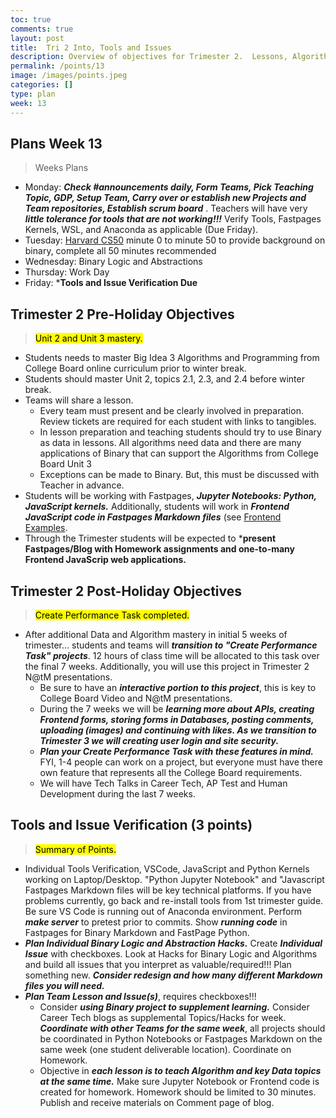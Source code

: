 ```yaml
---
toc: true
comments: true
layout: post
title:  Tri 2 Into, Tools and Issues
description: Overview of objectives for Trimester 2.  Lessons, Algorithms, and Create Performance Task.
permalink: /points/13
image: /images/points.jpeg
categories: []
type: plan
week: 13
---
```


## Plans Week 13
> Weeks Plans
- Monday: ***Check #announcements daily, Form Teams, Pick Teaching Topic, GDP, Setup Team, Carry over or establish new Projects and Team repositories, Establish scrum board*** . Teachers will have very ***little tolerance for tools that are not working!!!***  Verify Tools, Fastpages Kernels, WSL, and Anaconda as applicable (Due Friday).
- Tuesday: [Harvard CS50](https://cs50.harvard.edu/x/2022/weeks/0/) minute 0 to minute 50 to provide background on binary, complete all 50 minutes recommended
- Wednesday: Binary Logic and Abstractions
- Thursday: Work Day
- Friday: ***Tools and Issue Verification Due**

## Trimester 2 Pre-Holiday Objectives
> <mark>Unit 2 and Unit 3 mastery.</mark>
- Students needs to master Big Idea 3 Algorithms and Programming from College Board online curriculum prior to winter break.
- Students should master Unit 2, topics 2.1, 2.3, and 2.4 before winter break.
- Teams will share a lesson.
    - Every team must present and be clearly involved in preparation.  Review tickets are required for each student with links to tangibles.
    - In lesson preparation and teaching students should try to use Binary as data in lessons.  All algorithms need data and there are many applications of Binary that can support the Algorithms from College Board Unit 3 
     - Exceptions can be made to Binary.  But, this must be discussed with Teacher in advance.
- Students will be working with Fastpages, ***Jupyter Notebooks: Python, JavaScript kernels.*** Additionally, students will work in ***Frontend JavaScript code in Fastpages Markdown files*** (see [Frontend Examples](https://nighthawkcoders.github.io/APCSP/frontend/overview).
- Through the Trimester students will be expected to ***present Fastpages/Blog with Homework assignments and one-to-many Frontend JavaScrip web applications.**

## Trimester 2 Post-Holiday Objectives
> <mark>Create Performance Task completed.</mark>
- After additional Data and Algorithm mastery in initial 5 weeks of trimester... students and teams will ***transition to "Create Performance Task" projects***.  12 hours of class time will be allocated to this task over the final 7 weeks.  Additionally, you will use this project in Trimester 2 N@tM presentations.  
    - Be sure to have an ***interactive portion to this project***, this is key to College Board Video and N@tM presentations.
    - During the 7 weeks we will be ***learning more about APIs, creating Frontend forms, storing forms in Databases, posting comments, uploading (images) and continuing with likes.  As we transition to Trimester 3 we will creating user login and site security.***
    - ***Plan your Create Performance Task with these features in mind.*** FYI, 1-4 people can work on a project, but everyone must have there own feature that represents all the College Board requirements.
    - We will have Tech Talks in Career Tech, AP Test and Human Development during the last 7 weeks.

## Tools and Issue Verification (3 points)
> <mark>Summary of Points.</mark>
- Individual Tools Verification, VSCode, JavaScript and Python Kernels working on Laptop/Desktop.  "Python Jupyter Notebook" and "Javascript Fastpages Markdown files will be key technical platforms.  If you have problems currently, go back and re-install tools from 1st trimester guide.  Be sure VS Code is running out of Anaconda environment.  Perform ***make server*** to pretest prior to commits.  Show ***running code*** in Fastpages for Binary Markdown and FastPage Python. 
- ***Plan Individual Binary Logic and Abstraction Hacks.***  Create ***Individual Issue*** with checkboxes. Look at Hacks for Binary Logic and Algorithms and build all issues that you interpret as valuable/required!!!  Plan something new.  ***Consider redesign and how many different Markdown files you will need.***
- ***Plan Team Lesson and Issue(s)***, requires checkboxes!!!
    - Consider ***using Binary project to supplement learning.*** Consider Career Tech blogs as supplemental Topics/Hacks for week.  ***Coordinate with other Teams for the same week***, all projects should be coordinated in Python Notebooks or Fastpages Markdown on the same week (one student deliverable location).  Coordinate on Homework.
    - Objective in ***each lesson is to teach Algorithm and key Data topics at the same time.***  Make sure Jupyter Notebook or Frontend code is created for homework.  Homework should be limited to 30 minutes.  Publish and receive materials on Comment page of blog.